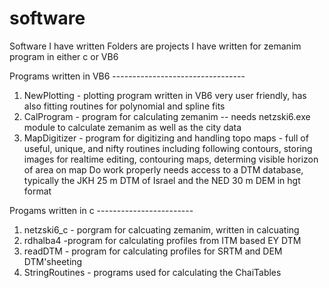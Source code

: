 # software
Software I have written
Folders are projects I have written for zemanim program in either c or VB6

Programs written in VB6 ---------------------------------
1. NewPlotting - plotting program written in VB6 
very user friendly, has also fitting routines for polynomial and spline fits
2. CalProgram - program for calculating zemanim -- needs netzski6.exe module to calculate zemanim as well as the city data
3. MapDigitizer - program for digitizing and handling topo maps - full of useful, unique, and nifty routines including
following contours, storing images for realtime editing, contouring maps, determing visible horizon of area on map
Do work properly needs access to a DTM database, typically the JKH 25 m DTM of Israel and the NED 30 m DEM in hgt format


Progams written in c ------------------------

1. netzski6_c - porgram for calcuating zemanim, written in calcuating
2. rdhalba4 -program for calculating profiles from ITM based EY DTM
3. readDTM - program for calculating profiles for SRTM and DEM DTM'sheeting
4. StringRoutines - programs used for calculating the ChaiTables